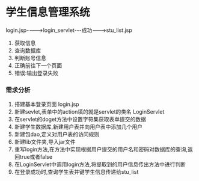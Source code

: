 # 学生信息管理系统

login.jsp---->login_servlet---成功--->stu_list.jsp
1. 获取信息
2. 查询数据库
3. 判断账号信息
4. 正确前往下一个页面
5. 错误:输出登录失败

### 需求分析
1. 搭建基本登录页面 login.jsp
2. 新建sevlet,表单中的action填的就是servlet的类名 LoginServlet
3. 在servlet的doget方法中设置字符集获取表单提交的数据
4. 新建学生数据库,新建用户表并向用户表中添加几个用户
5. 新建包dao,定义对用户表的访问规则
6. 新建lib文件夹,导入jar文件
7. 重写login方法,在方法中实现根据用户提交的用户名和密码对数据库的查询,返回true或者false
8. 在LoginServlet中调用login方法,将提取到的用户信息传出方法中进行判断
9. 在登录成功时,查询学生表并键学生信息传递给stu_list